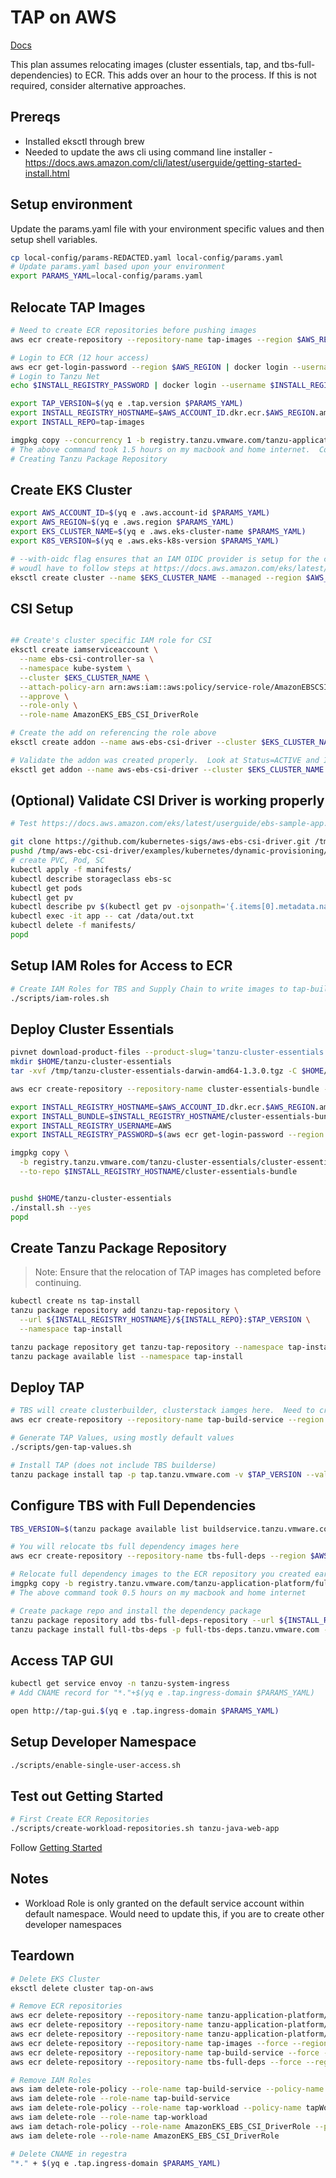 # TAP on AWS

[Docs](https://docs.vmware.com/en/VMware-Tanzu-Application-Platform/1.3/tap/GUID-aws-install-intro.html)

This plan assumes relocating images (cluster essentials, tap, and tbs-full-dependencies) to ECR.  This adds over an hour to the process.  If this is not required, consider alternative approaches.

## Prereqs
- Installed eksctl through brew
- Needed to update the aws cli using command line installer - https://docs.aws.amazon.com/cli/latest/userguide/getting-started-install.html

## Setup environment

Update the params.yaml file with your environment specific values and then setup shell variables.

```bash
cp local-config/params-REDACTED.yaml local-config/params.yaml
# Update params.yaml based upon your environment
export PARAMS_YAML=local-config/params.yaml
```

## Relocate TAP Images

```bash
# Need to create ECR repositories before pushing images
aws ecr create-repository --repository-name tap-images --region $AWS_REGION

# Login to ECR (12 hour access)
aws ecr get-login-password --region $AWS_REGION | docker login --username AWS --password-stdin $AWS_ACCOUNT_ID.dkr.ecr.$AWS_REGION.amazonaws.com
# Login to Tanzu Net
echo $INSTALL_REGISTRY_PASSWORD | docker login --username $INSTALL_REGISTRY_USERNAME --password-stdin registry.tanzu.vmware.com

export TAP_VERSION=$(yq e .tap.version $PARAMS_YAML)
export INSTALL_REGISTRY_HOSTNAME=$AWS_ACCOUNT_ID.dkr.ecr.$AWS_REGION.amazonaws.com
export INSTALL_REPO=tap-images

imgpkg copy --concurrency 1 -b registry.tanzu.vmware.com/tanzu-application-platform/tap-packages:${TAP_VERSION} --to-repo ${INSTALL_REGISTRY_HOSTNAME}/${INSTALL_REPO}
# The above command took 1.5 hours on my macbook and home internet.  Consider continuing on through next several steps and then stopping an waiting to complete before
# Creating Tanzu Package Repository

```

## Create EKS Cluster

```bash
export AWS_ACCOUNT_ID=$(yq e .aws.account-id $PARAMS_YAML)
export AWS_REGION=$(yq e .aws.region $PARAMS_YAML)
export EKS_CLUSTER_NAME=$(yq e .aws.eks-cluster-name $PARAMS_YAML)
export K8S_VERSION=$(yq e .aws.eks-k8s-version $PARAMS_YAML)

# --with-oidc flag ensures that an IAM OIDC provider is setup for the cluster.  This is requried for CSI Driver.  If you don't do this here, you
# woudl have to follow steps at https://docs.aws.amazon.com/eks/latest/userguide/enable-iam-roles-for-service-accounts.html
eksctl create cluster --name $EKS_CLUSTER_NAME --managed --region $AWS_REGION --instance-types t3.xlarge --version $K8S_VERSION --with-oidc -N 4

```

## CSI Setup

```bash

## Create's cluster specific IAM role for CSI
eksctl create iamserviceaccount \
  --name ebs-csi-controller-sa \
  --namespace kube-system \
  --cluster $EKS_CLUSTER_NAME \
  --attach-policy-arn arn:aws:iam::aws:policy/service-role/AmazonEBSCSIDriverPolicy \
  --approve \
  --role-only \
  --role-name AmazonEKS_EBS_CSI_DriverRole

# Create the add on referencing the role above
eksctl create addon --name aws-ebs-csi-driver --cluster $EKS_CLUSTER_NAME --service-account-role-arn arn:aws:iam::$AWS_ACCOUNT_ID:role/AmazonEKS_EBS_CSI_DriverRole --force

# Validate the addon was created properly.  Look at Status=ACTIVE and Issues=0
eksctl get addon --name aws-ebs-csi-driver --cluster $EKS_CLUSTER_NAME

```

## (Optional) Validate CSI Driver is working properly

```bash
# Test https://docs.aws.amazon.com/eks/latest/userguide/ebs-sample-app.html

git clone https://github.com/kubernetes-sigs/aws-ebs-csi-driver.git /tmp/aws-ebc-csi-driver
pushd /tmp/aws-ebc-csi-driver/examples/kubernetes/dynamic-provisioning/
# create PVC, Pod, SC
kubectl apply -f manifests/
kubectl describe storageclass ebs-sc
kubectl get pods
kubectl get pv
kubectl describe pv $(kubectl get pv -ojsonpath='{.items[0].metadata.name}')
kubectl exec -it app -- cat /data/out.txt
kubectl delete -f manifests/
popd

```

## Setup IAM Roles for Access to ECR
```bash
# Create IAM Roles for TBS and Supply Chain to write images to tap-build-service and tanzu-application-platform repositories
./scripts/iam-roles.sh

```

## Deploy Cluster Essentials

```bash
pivnet download-product-files --product-slug='tanzu-cluster-essentials' --release-version='1.3.0' --product-file-id=1330472 -d /tmp/
mkdir $HOME/tanzu-cluster-essentials
tar -xvf /tmp/tanzu-cluster-essentials-darwin-amd64-1.3.0.tgz -C $HOME/tanzu-cluster-essentials

aws ecr create-repository --repository-name cluster-essentials-bundle --region $AWS_REGION

export INSTALL_REGISTRY_HOSTNAME=$AWS_ACCOUNT_ID.dkr.ecr.$AWS_REGION.amazonaws.com
export INSTALL_BUNDLE=$INSTALL_REGISTRY_HOSTNAME/cluster-essentials-bundle@sha256:54bf611711923dccd7c7f10603c846782b90644d48f1cb570b43a082d18e23b9
export INSTALL_REGISTRY_USERNAME=AWS
export INSTALL_REGISTRY_PASSWORD=$(aws ecr get-login-password --region $AWS_REGION)

imgpkg copy \
  -b registry.tanzu.vmware.com/tanzu-cluster-essentials/cluster-essentials-bundle@sha256:54bf611711923dccd7c7f10603c846782b90644d48f1cb570b43a082d18e23b9 \
  --to-repo $INSTALL_REGISTRY_HOSTNAME/cluster-essentials-bundle


pushd $HOME/tanzu-cluster-essentials
./install.sh --yes
popd
```

## Create Tanzu Package Repository

>Note: Ensure that the relocation of TAP images has completed before continuing.

```bash
kubectl create ns tap-install
tanzu package repository add tanzu-tap-repository \
  --url ${INSTALL_REGISTRY_HOSTNAME}/${INSTALL_REPO}:$TAP_VERSION \
  --namespace tap-install

tanzu package repository get tanzu-tap-repository --namespace tap-install
tanzu package available list --namespace tap-install
```

## Deploy TAP

```bash
# TBS will create clusterbuilder, clusterstack iamges here.  Need to create ECR repositories before, TBS can push images there
aws ecr create-repository --repository-name tap-build-service --region $AWS_REGION

# Generate TAP Values, using mostly default values
./scripts/gen-tap-values.sh 

# Install TAP (does not include TBS builderse)
tanzu package install tap -p tap.tanzu.vmware.com -v $TAP_VERSION --values-file generated/tap-values.yaml -n tap-install
```

## Configure TBS with Full Dependencies

```bash
TBS_VERSION=$(tanzu package available list buildservice.tanzu.vmware.com --namespace tap-install -ojson | jq '.[0].version' -r)

# You will relocate tbs full dependency images here
aws ecr create-repository --repository-name tbs-full-deps --region $AWS_REGION

# Relocate full dependency images to the ECR repository you created earlier
imgpkg copy -b registry.tanzu.vmware.com/tanzu-application-platform/full-tbs-deps-package-repo:$TBS_VERSION --to-repo ${INSTALL_REGISTRY_HOSTNAME}/tbs-full-deps
# The above command took 0.5 hours on my macbook and home internet

# Create package repo and install the dependency package
tanzu package repository add tbs-full-deps-repository --url ${INSTALL_REGISTRY_HOSTNAME}/tbs-full-deps:$TBS_VERSION --namespace tap-install
tanzu package install full-tbs-deps -p full-tbs-deps.tanzu.vmware.com -v $TBS_VERSION -n tap-install

```

## Access TAP GUI

```bash
kubectl get service envoy -n tanzu-system-ingress
# Add CNAME record for "*."+$(yq e .tap.ingress-domain $PARAMS_YAML)

open http://tap-gui.$(yq e .tap.ingress-domain $PARAMS_YAML)
```

## Setup Developer Namespace

```bash
./scripts/enable-single-user-access.sh
```

## Test out Getting Started

```bash
# First Create ECR Repositories
./scripts/create-workload-repositories.sh tanzu-java-web-app
```

Follow [Getting Started](https://docs.vmware.com/en/VMware-Tanzu-Application-Platform/1.3/tap/GUID-getting-started.html)

## Notes
- Workload Role is only granted on the default service account within default namespace.  Would need to update this, if you are to create other developer namespaces

## Teardown

```bash
# Delete EKS Cluster
eksctl delete cluster tap-on-aws

# Remove ECR repositories
aws ecr delete-repository --repository-name tanzu-application-platform/tanzu-java-web-app-default --force --region $AWS_REGION
aws ecr delete-repository --repository-name tanzu-application-platform/tanzu-java-web-app-default-bundle --force --region $AWS_REGION
aws ecr delete-repository --repository-name tanzu-application-platform/tanzu-java-web-app-default-source --force --region $AWS_REGION
aws ecr delete-repository --repository-name tap-images --force --region $AWS_REGION
aws ecr delete-repository --repository-name tap-build-service --force --region $AWS_REGION
aws ecr delete-repository --repository-name tbs-full-deps --force --region $AWS_REGION

# Remove IAM Roles
aws iam delete-role-policy --role-name tap-build-service --policy-name tapBuildServicePolicy
aws iam delete-role --role-name tap-build-service
aws iam delete-role-policy --role-name tap-workload --policy-name tapWorkload
aws iam delete-role --role-name tap-workload
aws iam detach-role-policy --role-name AmazonEKS_EBS_CSI_DriverRole --policy-arn arn:aws:iam::aws:policy/service-role/AmazonEBSCSIDriverPolicy
aws iam delete-role --role-name AmazonEKS_EBS_CSI_DriverRole

# Delete CNAME in regestra
"*." + $(yq e .tap.ingress-domain $PARAMS_YAML)
```